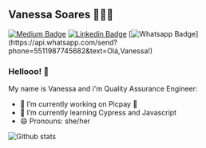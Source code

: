 ## Vanessa Soares 👩🏻‍💻

[![Medium Badge](https://img.shields.io/badge/-Medium-000000?style=flat-square&labelColor=000000&logo=Medium&link=https://medium.com/@vanessafsoares/)](https://medium.com/@vanessafsoares/)
[![Linkedin Badge](https://img.shields.io/badge/-LinkedIn-blue?style=flat-square&logo=Linkedin&logoColor=white&link=https://www.linkedin.com/in/rebeccamanzi/)](https://www.linkedin.com/in/vanessafsoares/)
[![Whatsapp Badge](https://img.shields.io/badge/-Whatsapp-4CA143?style=flat-square&labelColor=4CA143&logo=whatsapp&logoColor=white&link=https://api.whatsapp.com/send?phone=5511987745682&text=Olá,Vanessa!)](https://api.whatsapp.com/send?phone=5511987745682&text=Olá,Vanessa!)

### Hellooo! 👋

My name is Vanessa and i'm Quality Assurance Engineer:

- 🔭 I’m currently working on Picpay 💚
- 📖 I’m currently learning Cypress and Javascript
- 😄 Pronouns: she/her

![Github stats](https://github-readme-stats.vercel.app/api?username=vanessasoarespp&hide=["prs","issues"])

